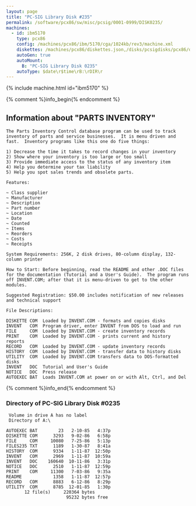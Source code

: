```yaml
---
layout: page
title: "PC-SIG Library Disk #235"
permalink: /software/pcx86/sw/misc/pcsig/0001-0999/DISK0235/
machines:
  - id: ibm5170
    type: pcx86
    config: /machines/pcx86/ibm/5170/cga/1024kb/rev3/machine.xml
    diskettes: /machines/pcx86/diskettes.json,/disks/pcsigdisks/pcx86/diskettes.json
    autoGen: true
    autoMount:
      B: "PC-SIG Library Disk 0235"
    autoType: $date\r$time\rB:\rDIR\r
---
```


{% include machine.html id="ibm5170" %}

{% comment %}info_begin{% endcomment %}

## Information about "PARTS INVENTORY"

    The Parts Inventory Control database program can be used to track
    inventory of parts and service businesses.  It is menu driven and
    fast.  Inventory programs like this one do five things:
    
    1) Decrease the time it takes to record changes in your inventory
    2) Show where your inventory is too large or too small
    3) Provide immediate access to the status of any inventory item
    4) Help you determine your tax liability
    5) Help you spot sales trends and obsolete parts.
    
    Features:
    
    ~ Class supplier
    ~ Manufacturer
    ~ Description
    ~ Part number
    ~ Location
    ~ Date
    ~ Counted
    ~ Items
    ~ Reorders
    ~ Costs
    ~ Receipts
    
    System Requirements: 256K, 2 disk drives, 80-column display, 132-
    column printer
    
    How to Start: Before beginning, read the README and other .DOC files
    for the documentation (Tutorial and a User's Guide).  The program runs
    off INVENT.COM; after that it is menu-driven to get to the other
    modules.
    
    Suggested Registration: $50.00 includes notification of new releases
    and technical support
    
    File Descriptions:
    
    DISKETTE COM  Loaded by INVENT.COM - formats and copies disks
    INVENT   COM  Program driver, enter INVENT from DOS to load and run
    FILE     COM  Loaded by INVENT.COM - create inventory records
    PRINT    COM  Loaded by INVENT.COM - prints current and history reports
    RECORD   COM  Loaded by INVENT.COM - update inventory records
    HISTORY  COM  Loaded by INVENT.COM - transfer data to history disks
    UTILITY  COM  Loaded by INVENT.COM transfers data to DOS-formatted disks
    INVENT   DOC  Tutorial and User's Guide
    NOTICE   DOC  Press release
    AUTOEXEC BAT  Loads INVENT.COM at power on or with Alt, Ctrl, and Del
{% comment %}info_end{% endcomment %}


### Directory of PC-SIG Library Disk #0235

     Volume in drive A has no label
     Directory of A:\

    AUTOEXEC BAT        23   2-10-85   4:37p
    DISKETTE COM      3293   9-02-86   6:58p
    FILE     COM     10080   7-25-86   5:13p
    FILES235 TXT      1189   1-30-87   8:41a
    HISTORY  COM      9334   1-11-87  12:50p
    INVENT   COM      2969   1-11-87  10:59a
    INVENT   DOC    160640  10-11-86   3:31p
    NOTICE   DOC      2510   1-11-87  12:59p
    PRINT    COM     11300   7-03-86   9:35a
    README            1358   1-11-87  12:57p
    RECORD   COM      8883   6-12-86   8:29p
    UTILITY  COM      8785  12-01-85   1:30p
           12 file(s)     220364 bytes
                           95232 bytes free
